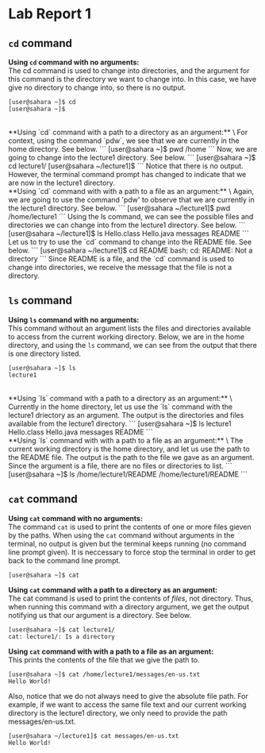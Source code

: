 # Lab Report 1
## `cd` command
**Using `cd` command with no arguments:** \
The cd command is used to change into directories, and the argument for this command is the directory we want to change into. In this case, we have give no directory to change into, so there is no output. 
```
[user@sahara ~]$ cd
[user@sahara ~]$
```
<br/>
**Using `cd` command with a path to a directory as an argument:** \
For context, using the command `pdw`, we see that we are currently in the home directory. See below. 
```
[user@sahara ~]$ pwd
/home
```
Now, we are going to change into the lecture1 directory. See below.
```
[user@sahara ~]$ cd lecture1/
[user@sahara ~/lecture1]$ 
```
Notice that there is no output. However, the terminal command prompt has changed to indicate that we are now in the lecture1 directory.

<br/>
**Using `cd` command with with a path to a file as an argument:** \
Again, we are going to use the command 'pdw' to observe that we are currently in the lecture1 directory. See below. 
```
[user@sahara ~/lecture1]$ pwd
/home/lecture1
```
Using the ls command, we can see the possible files and directories we can change into from the lecture1 directory. See below. 
```
[user@sahara ~/lecture1]$ ls
Hello.class  Hello.java  messages  README
```
Let us to try to use the `cd` command to change into the README file. See below. 
```
[user@sahara ~/lecture1]$ cd README
bash: cd: README: Not a directory
```
Since README is a file, and the `cd` command is used to change into directories, we receive the message that the file is not a directory.


## `ls` command
**Using `ls` command with no arguments:** \
This command without an argument lists the files and directories available to access from the current working directory. Below, we are in the home directory, and using the `ls` command, we can see from the output that there is one directory listed. 
```
[user@sahara ~]$ ls
lecture1
```
<br/>
**Using `ls` command with a path to a directory as an argument:** \
Currently in the home directory, let us use the `ls` command with the lecture1 driectory as an argument. The output is the directories and files available from the lecture1 directory. 
```
[user@sahara ~]$ ls lecture1
Hello.class  Hello.java  messages  README
```
<br/>
**Using `ls` command with with a path to a file as an argument:** \
The current working directory is the home directory, and let us use the path to the README file. The output is the path to the file we gave as an argument. Since the argument is a file, there are no files or directories to list. 
```
[user@sahara ~]$ ls /home/lecture1/README
/home/lecture1/README
```

## `cat` command
**Using `cat` command with no arguments:** \
The command `cat` is used to print the contents of one or more files gieven by the paths. When using the `cat` command without arguments in the terminal, no output is given but the terminal keeps running (no command line prompt given). It is neccessary to force stop the terminal in order to get back to the command line prompt.
```
[user@sahara ~]$ cat

```
**Using `cat` command with a path to a directory as an argument:** \
The cat command is used to print the contents of *files*, not directory. Thus, when running this command with a directory argument, we get the output notifying us that our argument is a directory. See below. 
```
[user@sahara ~]$ cat lecture1/
cat: lecture1/: Is a directory
```

**Using `cat` command with with a path to a file as an argument:** \
This prints the contents of the file that we give the path to. 
```
[user@sahara ~]$ cat /home/lecture1/messages/en-us.txt 
Hello World!
```
Also, notice that we do not always need to give the absolute file path. For example, if we want to access the same file text and our current working directory is the lecture1 directory, we only need to provide the path messages/en-us.txt.
```
[user@sahara ~/lecture1]$ cat messages/en-us.txt 
Hello World!
```
<br/>

